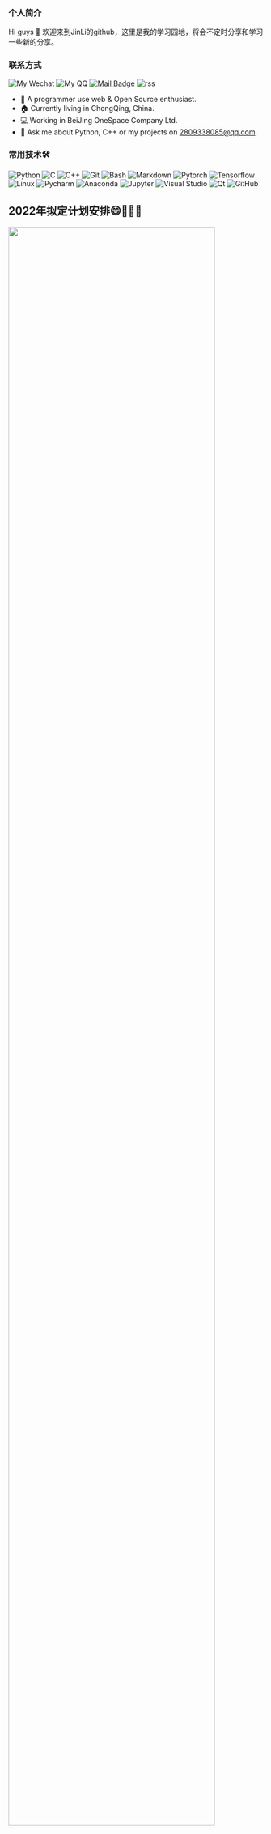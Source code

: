### 个人简介
Hi guys 👋
欢迎来到JinLi的github，这里是我的学习园地，将会不定时分享和学习一些新的分享。
### 联系方式
![My Wechat](https://img.shields.io/badge/WeChat-JinLi-red?style=flat&logo=WeChat)
![My QQ](https://img.shields.io/badge/QQ-2809338085-red?style=flat&logo=TencentQQ&logoColor=FFD700)
[![Mail Badge](https://img.shields.io/badge/Mail-2809338085@qq.com-red?style=flat&logo=Minutemailer&logoColor=white&link=mailto:2809338085@qq.com)](mailto:2809338085@qq.com)
![rss](https://img.shields.io/twitter/url?color=green&label=rss&style=social&url=https%3A%2F%2Ffakeitutillmakeit.github.io%2F)


- 💁 A programmer use web & Open Source enthusiast.
- 🏠 Currently living in ChongQing, China.
- 💻 Working in BeiJing OneSpace Company Ltd.
- 📝 Ask me about Python, C++ or my projects on [2809338085@qq.com](mailto:2809338085@qq.com).

### 常用技术🛠

![Python](https://img.shields.io/badge/-Python-333333?style=flat&logo=Python&logoColor=1E90FF&color=483D8B)
![C](https://img.shields.io/badge/-C-333333?style=flat&logo=C&logoColor=FFA500&color=483D8B)
![C++](https://img.shields.io/badge/-C++-333333?style=flat&logo=cplusplus&logoColor=00BFFF&color=483D8B)
![Git](https://img.shields.io/badge/-Git-333333?style=flat&logo=git&color=483D8B)
![Bash](https://img.shields.io/badge/-Bash-333333?style=flat&logo=iTerm2&color=483D8B&logoColor=FFFFFF)
![Markdown](https://img.shields.io/badge/-Markdown-333333?style=flat&logo=markdown&color=483D8B)
![Pytorch](https://img.shields.io/badge/-Pytorch-333333?style=flat&logo=Pytorch&color=483D8B)
![Tensorflow](https://img.shields.io/badge/-Tensorflow-333333?style=flat&logo=Tensorflow&color=483D8B)
![Linux](https://img.shields.io/badge/-Linux-333333?style=flat&logo=Linux&logoColor=FCC624&color=483D8B)
![Pycharm](https://img.shields.io/badge/-Pycharm-333333?style=flat&logo=PyCharm&logoColor=FFFFFF&color=483D8B)
![Anaconda](https://img.shields.io/badge/-Anaconda-333333?style=flat&logo=Anaconda&color=483D8B)
![Jupyter](https://img.shields.io/badge/-Jupyter-333333?style=flat&logo=Jupyter&color=483D8B)
![Visual Studio](https://img.shields.io/badge/-VisualStudio-333333?style=flat&logo=VisualStudio&color=483D8B)
![Qt](https://img.shields.io/badge/-Qt-333333?style=flat&logo=Qt&color=483D8B)
![GitHub](https://img.shields.io/badge/-GitHub-333333?style=flat&logo=github&color=483D8B)


## 2022年拟定计划安排😄👋👋👋

<img align="center" src="https://user-images.githubusercontent.com/30925114/151509933-2eee8311-def5-468f-b70a-5716aff61ca5.png" width="90%"/>

<img align="left" width="45%" src="https://github-readme-stats.vercel.app/api?username=fakeitutillmakeit&title_color=eb1f6a&icon_color=999&text_color=999999&bg_color=0,27282200,0000000F&show_icons=true&hide_border=true&count_private=true">

<img align="right" width='45%' src="https://github-readme-stats.vercel.app/api/top-langs/?username=fakeitutillmakeit&hide=html,java,jupyter%20notebook,css&layout=compact&card_width=495&title_color=eb1f6a&icon_color=e28905&text_color=999999&bg_color=0,27282200,0000000F&hide_border=true">





